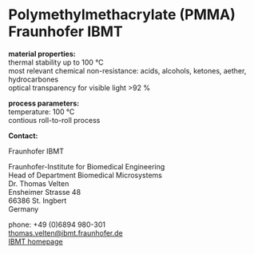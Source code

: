 # Polymethylmethacrylate (PMMA) Fraunhofer IBMT

__material properties:__  	
thermal stability up to	100 °C  
most relevant chemical non-resistance:	acids, alcohols, ketones, aether, hydrocarbones  
optical transparency for visible light >92 %



__process parameters:__  	
temperature:	100 °C  
contious roll-to-roll process
<!--break-->
__Contact:__


Fraunhofer IBMT

Fraunhofer-Institute for Biomedical Engineering  
Head of Department Biomedical Microsystems  
Dr. Thomas Velten  
Ensheimer Strasse 48   
66386 St. Ingbert   
Germany  

phone: +49 (0)6894 980-301   
thomas.velten@ibmt.fraunhofer.de  
[IBMT homepage](http://www.ibmt.fraunhofer.de/fhg/ibmt_en/biomedical_engineering/biomedical_microsystems/microsensors_microfluidics/index.jsp)